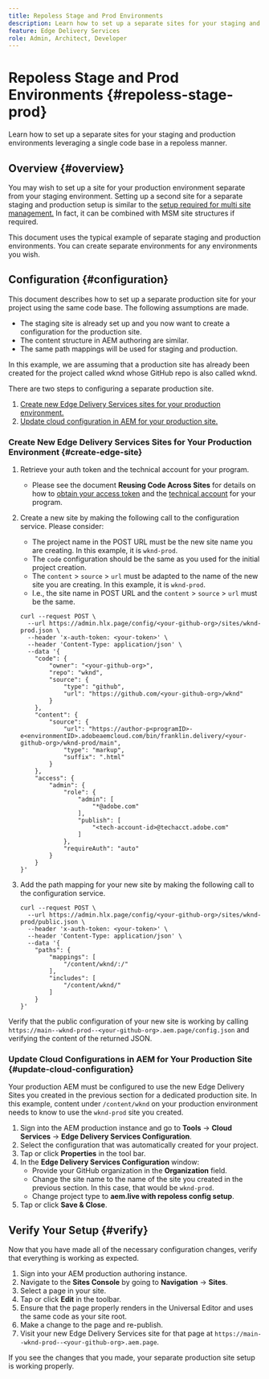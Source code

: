 ```yaml
---
title: Repoless Stage and Prod Environments
description: Learn how to set up a separate sites for your staging and production environments leveraging a single code base in a repoless manner.
feature: Edge Delivery Services
role: Admin, Architect, Developer
---
```


# Repoless Stage and Prod Environments {#repoless-stage-prod}

Learn how to set up a separate sites for your staging and production environments leveraging a single code base in a repoless manner.

## Overview {#overview}

You may wish to set up a site for your production environment separate from your staging environment. Setting up a second site for a separate staging and production setup is similar to the [setup required for multi site management.](/help/edge/wysiwyg-authoring/repoless-msm.md) In fact, it can be combined with MSM site structures if required.

This document uses the typical example of separate staging and production environments. You can create separate environments for any environments you wish.

## Configuration {#configuration}

This document describes how to set up a separate production site for your project using the same code base. The following assumptions are made.

* The staging site is already set up and you now want to create a configuration for the production site.
* The content structure in AEM authoring are similar.
* The same path mappings will be used for staging and production.

In this example, we are assuming that a production site has already been created for the project called wknd whose GitHub repo is also called wknd.

There are two steps to configuring a separate production site.

1. [Create new Edge Delivery Services sites for your production environment.](#create-edge-site)
1. [Update cloud configuration in AEM for your production site.](#update-cloud-configuration)

### Create New Edge Delivery Services Sites for Your Production Environment {#create-edge-site}

1. Retrieve your auth token and the technical account for your program.
   * Please see the document **Reusing Code Across Sites** for details on how to [obtain your access token](/help/edge/wysiwyg-authoring/repoless.md#access-token) and the [technical account](/help/edge/wysiwyg-authoring/repoless.md#access-control) for your program.
1. Create a new site by making the following call to the configuration service. Please consider:
   * The project name in the POST URL must be the new site name you are creating. In this example, it is `wknd-prod`.
   * The `code` configuration should be the same as you used for the initial project creation.
   * The `content` > `source` > `url` must be adapted to the name of the new site you are creating. In this example, it is `wknd-prod`.
   * I.e., the site name in POST URL and the `content` > `source` > `url` must be the same.

   ```text
   curl --request POST \
     --url https://admin.hlx.page/config/<your-github-org>/sites/wknd-prod.json \
     --header 'x-auth-token: <your-token>' \
     --header 'Content-Type: application/json' \
     --data '{
       "code": {
           "owner": "<your-github-org>",
           "repo": "wknd",
           "source": {
               "type": "github",
               "url": "https://github.com/<your-github-org>/wknd"
           }
       },
       "content": {
           "source": {
               "url": "https://author-p<programID>-e<environmentID>.adobeaemcloud.com/bin/franklin.delivery/<your-github-org>/wknd-prod/main",
               "type": "markup",
               "suffix": ".html"
           }
       },
       "access": {
           "admin": {
               "role": {
                   "admin": [
                       "*@adobe.com"
                   ],
                   "publish": [
                       "<tech-account-id>@techacct.adobe.com"
                   ]
               },
               "requireAuth": "auto"
           }
       }
   }'
   ```

1. Add the path mapping for your new site by making the following call to the configuration service.

   ```text
   curl --request POST \
     --url https://admin.hlx.page/config/<your-github-org>/sites/wknd-prod/public.json \
     --header 'x-auth-token: <your-token>' \
     --header 'Content-Type: application/json' \
     --data '{
       "paths": {
           "mappings": [
               "/content/wknd/:/"
           ],
           "includes": [
               "/content/wknd/"
           ]
       }
   }'
   ```

Verify that the public configuration of your new site is working by calling `https://main--wknd-prod--<your-github-org>.aem.page/config.json` and verifying the content of the returned JSON.

### Update Cloud Configurations in AEM for Your Production Site {#update-cloud-configuration}

Your production AEM must be configured to use the new Edge Delivery Sites you created in the previous section for a dedicated production site. In this example, content under `/content/wknd` on your production environment needs to know to use the `wknd-prod` site you created.

1. Sign into the AEM production instance and go to **Tools** -&gt; **Cloud Services** -&gt; **Edge Delivery Services Configuration**.
1. Select the configuration that was automatically created for your project.
1. Tap or click **Properties** in the tool bar.
1. In the **Edge Delivery Services Configuration** window:
   * Provide your GitHub organization in the **Organization** field.
   * Change the site name to the name of the site you created in the previous section. In this case, that would be `wknd-prod`.
   * Change project type to **aem.live with repoless config setup**.
1. Tap or click **Save &amp; Close**.

## Verify Your Setup {#verify}

Now that you have made all of the necessary configuration changes, verify that everything is working as expected.

1. Sign into your AEM production authoring instance.
1. Navigate to the **Sites Console** by going to **Navigation** -&gt; **Sites**.
1. Select a page in your site.
1. Tap or click **Edit** in the toolbar.
1. Ensure that the page properly renders in the Universal Editor and uses the same code as your site root.
1. Make a change to the page and re-publish.
1. Visit your new Edge Delivery Services site for that page at `https://main--wknd-prod--<your-github-org>.aem.page`.

If you see the changes that you made, your separate production site setup is working properly.
